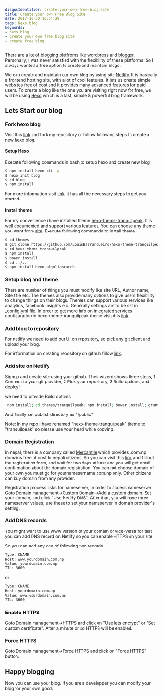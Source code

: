 ```yaml
---
disqusIdentifier: create-your-own-free-blog-site
title: Create your own Free Blog Site
date: 2017-10-30 16:34:29
tags: Hexo blog
keywords:
- hexo blog
- create your own free blog site
- create free blog
---
```

There are a lot of blogging platfroms like [wordpress](https://wordpress.com/) and [blogger](https://www.blogger.com). Personally, I was never satisfied with the flexibility of these platforms. So I always wanted a free option to create and maintain blogs. 

We can create and maintain our own blog by using site [Netlify](https://www.netlify.com/). It is basically a frontend hosting site, with a lot of cool features. It lets us create simple websites free of cost and it provides many advanced features for paid users. To create a blog like the one you are visiting right now for free, we will be using [Hexo](https://hexo.io/) which is a fast, simple & powerful blog framework.

<!-- more -->
## Lets Start our blog

### Fork hexo blog

Visit this [link](https://github.com/vksbhandary/hexoblog) and fork my repository or follow following steps to create a new hexo blog.

#### Setup Hexo

Execute following commands in bash to setup hexo and create new blog

``` bash
$ npm install hexo-cli -g
$ hexo init blog
$ cd blog
$ npm install
```
For more information visit [link](https://github.com/hexojs/hexo#installation), it has all the necessary steps to get you started.

#### Install theme

For my convenience i have installed theme [hexo-theme-tranquilpeak](https://github.com/LouisBarranqueiro/hexo-theme-tranquilpeak). It is well documented and support various features. You can choose any theme you want from [site](https://hexo.io/themes/). Execute following commands to install theme.

``` bash
$ cd themes
$ git clone https://github.com/LouisBarranqueiro/hexo-theme-tranquilpeak
$ cd hexo-theme-tranquilpeak
$ npm install
$ bower install
$ cd ../..
$ npm install hexo-algoliasearch
```
### Setup blog and theme

There are number of things you must modify like site URL, Author name, Site title etc. The themes also provide many options to give users flexibility to change things on their blogs. Themes can support various services like analytics, facebook insights etc. Generally settings are to be set in _config.yml file. 
In order to get more info on integrated services configuration in hexo-theme-tranquilpeak theme visit this [link](https://github.com/LouisBarranqueiro/hexo-theme-tranquilpeak/blob/master/docs/user.md#integrated-services-configuration).

### Add blog to repository

For netlify we need to add our UI on repository, so pick any git client and upload your blog.

For information on creating repository on github fillow [link](https://help.github.com/articles/create-a-repo/).

### Add site on Netlify

Signup and create site using your github. Their wizerd shows three steps, 1 Connect to your git provider, 2 Pick your repository, 3 Build options, and deploy!

we need to provide Build options

``` bash
 npm install; cd themes/tranquilpeak; npm install; bower install; grunt buildProd ; cd .. ; cd .. ; hexo generate; hexo algolia;

```
And finally set publish directory as "/public"

Note: In my repo i have renamed "hexo-theme-tranquilpeak" theme to "tranquilpeak" so please use your head while copying.

### Domain Registration

In nepal, there is a company called [Mercantile](http://www.mos.com.np/) which provides .com.np domains free of cost to nepali citizens. So you can visit this [link](http://register.mos.com.np/) and fill out the registration form, and wait for two days atleast and you will get email confirmation about the domain registration. You can not choose domain of your own you must go for yournamesurname.com.np only. Other citizens can buy domain from any provider.

Registration process asks for nameserver, in order to access nameserver Goto Domain management->Custom Domain->Add a custom domain. Set your domain, and click "Use Netlify DNS". After that, you will have three nameserver values, use these to set your nameserver in domain provider's setting.

### Add DNS records

You might want to use www version of your domain or vice-versa  for that you can add DNS record on Netlify so you can enable HTTPS on your site.

So you can add any one of following two records.

``` bash
Type: CNAME
Host: www.yourdomain.com.np
Value: yourdomain.com.np
TTL: 3600
```

or 

``` bash
Type: CNAME
Host: yourdomain.com.np
Value: www.yourdomain.com.np
TTL: 3600
```
### Enable HTTPS

Goto Domain management->HTTPS and click on "Use lets encrypt" or "Set custom certificate". After a minute or so HTTPS will be enabled.

### Force HTTPS

Goto Domain management->Force HTTPS and click on "Force HTTPS" button.

## Happy blogging

Now you can use your blog. If you are a developper you can modify your blog for your own good.
